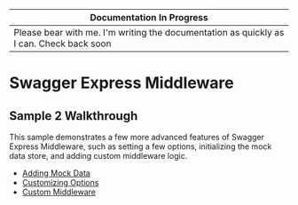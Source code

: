 | Documentation In Progress |
|---------------------------|
| Please bear with me.  I'm writing the documentation as quickly as I can.  Check back soon

Swagger Express Middleware
===========================

Sample 2 Walkthrough
--------------------------
This sample demonstrates a few more advanced features of Swagger Express Middleware, such as setting a few options, initializing the mock data store, and adding custom middleware logic.

* [Adding Mock Data](walkthrough2.md#mock-data)
* [Customizing Options](walkthrough2.md#customizing-options)
* [Custom Middleware](walkthrough2.md#custom-middleware)

